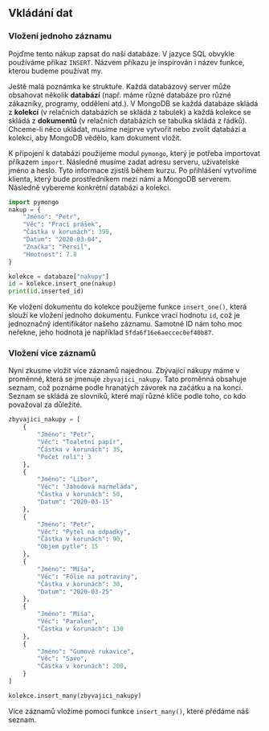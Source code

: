 ## Vkládání dat

### Vložení jednoho záznamu

Pojďme tento nákup zapsat do naší databáze. V jazyce SQL obvykle používáme příkaz `INSERT`. Názvem příkazu je inspirován i název funkce, kterou budeme používat my.

Ještě malá poznámka ke struktuře. Každá databázový server může obsahovat několik **databází** (např. máme různé databáze pro různé zákazníky, programy, oddělení atd.). V MongoDB se každá databáze skládá z **kolekcí** (v relačních databázích se skládá z tabulek) a každá kolekce se skládá z **dokumentů** (v relačních databázích se tabulka skládá z řádků). Chceme-li něco ukládat, musíme nejprve vytvořit nebo zvolit databázi a kolekci, aby MongoDB vědělo, kam dokument vložit.

K připojení k databázi použijeme modul `pymongo`, který je potřeba importovat příkazem `import`. Následně musíme zadat adresu serveru, uživatelské jméno a heslo. Tyto informace zjistíš během kurzu. Po přihlášení vytvoříme klienta, který bude prostředníkem mezi námi a MongoDB serverem. Následně vybereme konkrétní databázi a kolekci.

```py
import pymongo
nakup = {
    "Jméno": "Petr",
    "Věc": "Prací prášek",
    "Částka v korunách": 399,
    "Datum": "2020-03-04",
    "Značka": "Persil",
    "Hmotnost": 7.8
}

kolekce = databaze["nakupy"]
id = kolekce.insert_one(nakup)
print(id.inserted_id)
```

Ke vložení dokumentu do kolekce použijeme funkce `insert_one()`, která slouží ke vložení jednoho dokumentu. Funkce vrací hodnotu `id`, což je jednoznačný identifikátor našeho záznamu. Samotné ID nám toho moc neřekne, jeho hodnota je například `5fda6f16e6aeccec0ef40b87`.

### Vložení více záznamů

Nyní zkusme vložit více záznamů najednou. Zbývající nákupy máme v proměnné, která se jmenuje `zbyvajici_nakupy`. Tato proměnná obsahuje seznam, což poznáme podle hranatých závorek na začátku a na konci. Seznam se skládá ze slovníků, které mají různé klíče podle toho, co kdo považoval za důležité.

```py
zbyvajici_nakupy = [
    {
        "Jméno": "Petr",
        "Věc": "Toaletní papír",
        "Částka v korunách": 35,
        "Počet rolí": 3
    },
    {
        "Jméno": "Libor",
        "Věc": "Jahodová marmeláda",
        "Částka v korunách": 50,
        "Datum": "2020-03-15"
    },
    {
        "Jméno": "Petr",
        "Věc": "Pytel na odpadky",
        "Částka v korunách": 90,
        "Objem pytle": 15
    },
    {
        "Jméno": "Míša",
        "Věc": "Fólie na potraviny",
        "Částka v korunách": 30,
        "Datum": "2020-03-25"
    },
    {
        "Jméno": "Míša",
        "Věc": "Paralen",
        "Částka v korunách": 130
    },
    {
        "Jméno": "Gumové rukavice",
        "Věc": "Savo",
        "Částka v korunách": 200,
    }
]

kolekce.insert_many(zbyvajici_nakupy)
```

Více záznamů vložíme pomocí funkce `insert_many()`, které předáme náš seznam.